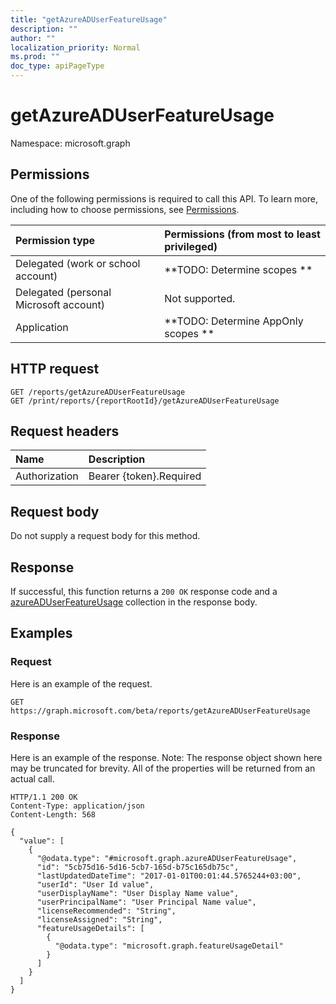 ```yaml
---
title: "getAzureADUserFeatureUsage"
description: ""
author: ""
localization_priority: Normal
ms.prod: ""
doc_type: apiPageType
---
```


# getAzureADUserFeatureUsage

Namespace: microsoft.graph



## Permissions
One of the following permissions is required to call this API. To learn more, including how to choose permissions, see [Permissions](/concepts/permissions-reference.md).

|Permission type|Permissions (from most to least privileged)|
|:---|:---|
|Delegated (work or school account)|**TODO: Determine scopes **|
|Delegated (personal Microsoft account)|Not supported.|
|Application|**TODO: Determine AppOnly scopes **|

## HTTP request
<!-- {
  "blockType": "ignored"
}
-->
``` http
GET /reports/getAzureADUserFeatureUsage
GET /print/reports/{reportRootId}/getAzureADUserFeatureUsage
```

## Request headers
|Name|Description|
|:---|:---|
|Authorization|Bearer {token}.Required|

## Request body
Do not supply a request body for this method.

## Response
If successful, this function returns a `200 OK` response code and a [azureADUserFeatureUsage](../resources/azureaduserfeatureusage.md) collection in the response body.

## Examples

### Request
Here is an example of the request.
<!-- {
  "blockType": "request",
  "name": "reportroot_getazureaduserfeatureusage"
}
-->
``` http
GET https://graph.microsoft.com/beta/reports/getAzureADUserFeatureUsage
```

### Response
Here is an example of the response. Note: The response object shown here may be truncated for brevity. All of the properties will be returned from an actual call.
<!-- {
  "blockType": "response",
  "truncated": true,
  "@odata.type": "collection(microsoft.graph.azureaduserfeatureusage)"
}
-->
``` http
HTTP/1.1 200 OK
Content-Type: application/json
Content-Length: 568

{
  "value": [
    {
      "@odata.type": "#microsoft.graph.azureADUserFeatureUsage",
      "id": "5cb75d16-5d16-5cb7-165d-b75c165db75c",
      "lastUpdatedDateTime": "2017-01-01T00:01:44.5765244+03:00",
      "userId": "User Id value",
      "userDisplayName": "User Display Name value",
      "userPrincipalName": "User Principal Name value",
      "licenseRecommended": "String",
      "licenseAssigned": "String",
      "featureUsageDetails": [
        {
          "@odata.type": "microsoft.graph.featureUsageDetail"
        }
      ]
    }
  ]
}
```

